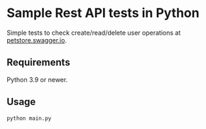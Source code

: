 # Sample Rest API tests in Python

Simple tests to check create/read/delete user operations at [petstore.swagger.io](https://petstore.swagger.io/).

## Requirements

Python 3.9 or newer.

## Usage

```python main.py```